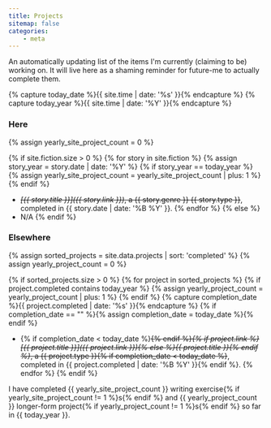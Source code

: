 ```yaml
---
title: Projects
sitemap: false
categories:
    - meta
---
```


An automatically updating list of the items I'm currently (claiming to be) working on. It will live here as a shaming reminder for future-me to actually complete them.

{% capture today_date %}{{ site.time | date: '%s' }}{% endcapture %}
{% capture today_year %}{{ site.time | date: '%Y' }}{% endcapture %}

<!-- Projects published on the site -->
### Here

{% assign yearly_site_project_count = 0 %}

{% if site.fiction.size > 0 %}
  {% for story in site.fiction %}
  {% assign story_year = story.date | date: '%Y' %}
  {% if story_year == today_year %}
	{% assign yearly_site_project_count = yearly_site_project_count | plus: 1 %}
  {% endif %}
  - ~~_[{{ story.title }}]({{ story.link }})_, a {{ story.genre }} {{ story.type }}~~, completed in {{ story.date | date: '%B %Y' }}.
  {% endfor %}
{% else %}
  - N/A
{% endif %}

<!-- Projects not published on the site -->
### Elsewhere

{% assign sorted_projects = site.data.projects | sort: 'completed' %}
{% assign yearly_project_count = 0 %}

{% if sorted_projects.size > 0 %}
  {% for project in sorted_projects %}
  {% if project.completed contains today_year %}
    {% assign yearly_project_count = yearly_project_count | plus: 1 %}
  {% endif %}
  {% capture completion_date %}{{ project.completed | date: '%s' }}{% endcapture %}
  {% if completion_date == "" %}{% assign completion_date = today_date %}{% endif %}
  - {% if completion_date < today_date %}~~{% endif %}_{% if project.link %}[{{ project.title }}]({{ project.link }}){% else %}{{ project.title }}{% endif %}_, a {{ project.type }}{% if completion_date < today_date %}~~, completed in {{ project.completed | date: '%B %Y' }}{% endif %}.
  {% endfor %}
{% endif %}

<!-- Shame counter -->
I have completed {{ yearly_site_project_count }} writing exercise{% if yearly_site_project_count != 1 %}s{% endif %} and {{ yearly_project_count }} longer-form project{% if yearly_project_count != 1 %}s{% endif %} so far in {{ today_year }}.
